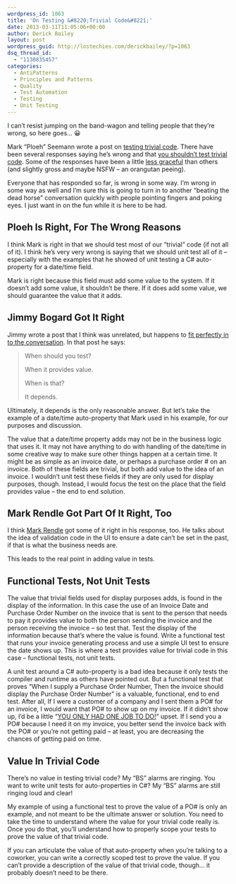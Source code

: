 ```yaml
---
wordpress_id: 1063
title: 'On Testing &#8220;Trivial Code&#8221;'
date: 2013-03-11T11:05:06+00:00
author: Derick Bailey
layout: post
wordpress_guid: http://lostechies.com/derickbailey/?p=1063
dsq_thread_id:
  - "1130835457"
categories:
  - AntiPatterns
  - Principles and Patterns
  - Quality
  - Test Automation
  - Testing
  - Unit Testing
---
```

I can&#8217;t resist jumping on the band-wagon and telling people that they&#8217;re wrong, so here goes… 😀

Mark &#8220;Ploeh&#8221; Seemann wrote a post on [testing trivial code](http://blog.ploeh.dk/2013/03/08/test-trivial-code/). There have been several responses saying he&#8217;s wrong and that [you shouldn&#8217;t test trivial code](http://blog.markrendle.net/2013/03/09/dont-unit-test-trivial-code/). Some of the responses have been a little [less graceful](https://github.com/ploeh/ploeh.github.com/pull/7) than others (and slightly gross and maybe NSFW &#8211; an orangutan peeing).

Everyone that has responded so far, is wrong in some way. I&#8217;m wrong in some way as well and I&#8217;m sure this is going to turn in to another &#8220;beating the dead horse&#8221; conversation quickly with people pointing fingers and poking eyes. I just want in on the fun while it is here to be had.

## Ploeh Is Right, For The Wrong Reasons

I think Mark is right in that we should test most of our &#8220;trivial&#8221; code (if not all of it). I think he&#8217;s very very wrong is saying that we should unit test all of it &#8211; especially with the examples that he showed of unit testing a C# auto-property for a date/time field.

Mark is right because this field must add some value to the system. If it doesn&#8217;t add some value, it shouldn&#8217;t be there. If it does add some value, we should guarantee the value that it adds. 

## Jimmy Bogard Got It Right

Jimmy wrote a post that I think was unrelated, but happens to [fit perfectly in to the conversation](http://lostechies.com/jimmybogard/2013/03/06/when-should-you-test/). In that post he says:

> When should you test?
> 
> When it provides value.
> 
> When is that?
> 
> It depends.

Ultimately, it depends is the only reasonable answer. But let&#8217;s take the example of a date/time auto-property that Mark used in his example, for our purposes and discussion.

The value that a date/time property adds may not be in the business logic that uses it. It may not have anything to do with handling of the date/time in some creative way to make sure other things happen at a certain time. It might be as simple as an invoice date, or perhaps a purchase order # on an invoice. Both of these fields are trivial, but both add value to the idea of an invoice. I wouldn&#8217;t unit test these fields if they are only used for display purposes, though. Instead, I would focus the test on the place that the field provides value &#8211; the end to end solution.

## Mark Rendle Got Part Of It Right, Too

I think [Mark Rendle](http://blog.markrendle.net/2013/03/09/dont-unit-test-trivial-code/) got some of it right in his response, too. He talks about the idea of validation code in the UI to ensure a date can&#8217;t be set in the past, if that is what the business needs are.

This leads to the real point in adding value in tests.

## Functional Tests, Not Unit Tests

The value that trivial fields used for display purposes adds, is found in the display of the information. In this case the use of an Invoice Date and Purchase Order Number on the invoice that is sent to the person that needs to pay it  provides value to both the person sending the invoice and the person receiving the invoice &#8211; so test that. Test the display of the information because that&#8217;s where the value is found. Write a functional test that runs your invoice generating process and use a simple UI test to ensure the date shows up. This is where a test provides value for trivial code in this case &#8211; functional tests, not unit tests.

A unit test around a C# auto-property is a bad idea because it only tests the compiler and runtime as others have pointed out. But a functional test that proves &#8220;When I supply a Purchase Order Number, Then the invoice should display the Purchase Order Number&#8221; is a valuable, functional, end to end test. After all, If I were a customer of a company and I sent them a PO# for an invoice, I would want that PO# to show up on my invoice. If it didn&#8217;t show up, I&#8217;d be a little &#8220;[YOU ONLY HAD ONE JOB TO DO!](http://hadonejob.com/)&#8221; upset. If I send you a PO# because I need it on my invoice, you better send the invoice back with the PO# or you&#8217;re not getting paid &#8211; at least, you are decreasing the chances of getting paid on time.

## Value In Trivial Code

There&#8217;s no value in testing trivial code? My &#8220;BS&#8221; alarms are ringing. You want to write unit tests for auto-properties in C#? My &#8220;BS&#8221; alarms are still ringing loud and clear!

My example of using a functional test to prove the value of a PO# is only an example, and not meant to be the ultimate answer or solution. You need to take the time to understand where the value for your trivial code really is. Once you do that, you&#8217;ll understand how to properly scope your tests to prove the value of that trivial code. 

If you can articulate the value of that auto-property when you&#8217;re talking to a coworker, you can write a correctly scoped test to prove the value. If you can&#8217;t provide a description of the value of that trivial code, though… it probably doesn&#8217;t need to be there.